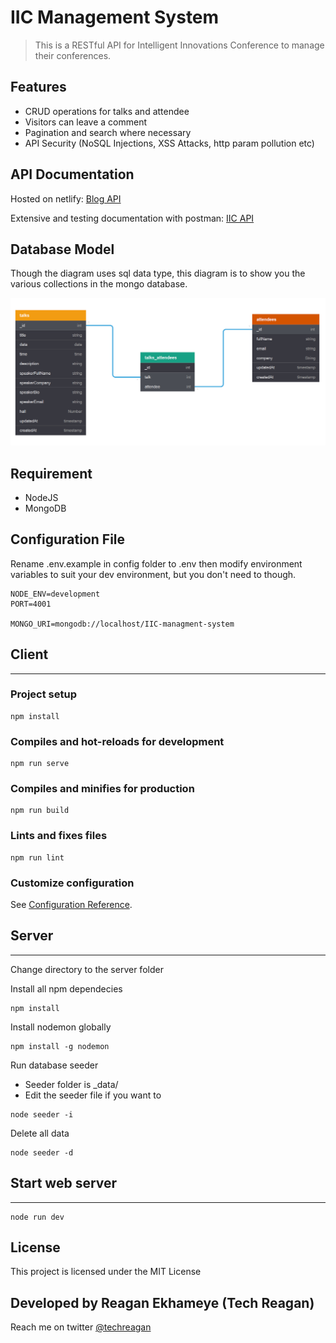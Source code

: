# IIC Management System

> This is a RESTful API for Intelligent Innovations Conference to manage their conferences.

## Features

- CRUD operations for talks and attendee
- Visitors can leave a comment
- Pagination and search where necessary
- API Security (NoSQL Injections, XSS Attacks, http param pollution etc)

## API Documentation

Hosted on netlify: [Blog API](https://blog-api-docs-77ae6a.netlify.com/)

Extensive and testing documentation with postman: [IIC API](https://documenter.getpostman.com/view/9407876/SWTD6vrb?version=latest)

## Database Model

Though the diagram uses sql data type, this diagram is to show you the various collections in the mongo database.

![Screenshot](server/public/img/IIC-models.png)

## Requirement

- NodeJS
- MongoDB

## Configuration File

Rename .env.example in config folder to .env then modify environment variables to suit your dev environment, but you don't need to though.

```ENV
NODE_ENV=development
PORT=4001

MONGO_URI=mongodb://localhost/IIC-managment-system
```

## Client

---

### Project setup

```
npm install
```

### Compiles and hot-reloads for development

```
npm run serve
```

### Compiles and minifies for production

```
npm run build
```

### Lints and fixes files

```
npm run lint
```

### Customize configuration

See [Configuration Reference](https://cli.vuejs.org/config/).

## Server

---

Change directory to the server folder

Install all npm dependecies

```console
npm install
```

Install nodemon globally

```console
npm install -g nodemon
```

Run database seeder

- Seeder folder is \_data/
- Edit the seeder file if you want to

```console
node seeder -i
```

Delete all data

```console
node seeder -d
```

## Start web server

---

```console
node run dev
```

## License

This project is licensed under the MIT License

## Developed by Reagan Ekhameye (Tech Reagan)

Reach me on twitter [@techreagan](https://www.twitter.com/techreagan)
